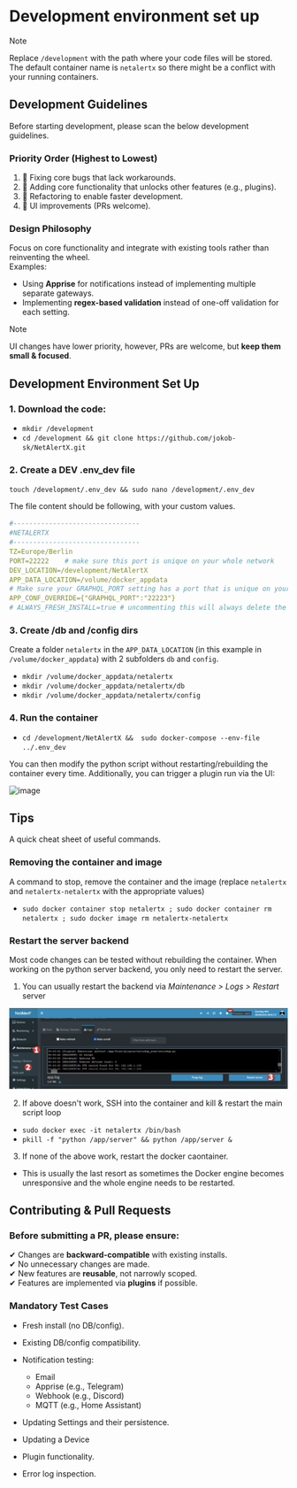 # Development environment set up

>[!NOTE]
> Replace `/development` with the path where your code files will be stored. The default container name is `netalertx` so there might be a conflict with your running containers.

## Development Guidelines

Before starting development, please scan the below development guidelines.

### Priority Order (Highest to Lowest)

1. 🔼 Fixing core bugs that lack workarounds.
2. 🔵 Adding core functionality that unlocks other features (e.g., plugins).
3. 🔵 Refactoring to enable faster development.
4. 🔽 UI improvements (PRs welcome).

### Design Philosophy

Focus on core functionality and integrate with existing tools rather than reinventing the wheel.  
Examples:

- Using **Apprise** for notifications instead of implementing multiple separate gateways.
- Implementing **regex-based validation** instead of one-off validation for each setting.

> [!NOTE]
> UI changes have lower priority, however, PRs are welcome, but **keep them small & focused**.

## Development Environment Set Up

### 1. Download the code:

- `mkdir /development`
- `cd /development && git clone https://github.com/jokob-sk/NetAlertX.git`

### 2. Create a DEV .env_dev file

`touch /development/.env_dev && sudo nano /development/.env_dev`

The file content should be following, with your custom values.

```yaml
#--------------------------------
#NETALERTX
#--------------------------------
TZ=Europe/Berlin
PORT=22222    # make sure this port is unique on your whole network
DEV_LOCATION=/development/NetAlertX
APP_DATA_LOCATION=/volume/docker_appdata
# Make sure your GRAPHQL_PORT setting has a port that is unique on your whole host network
APP_CONF_OVERRIDE={"GRAPHQL_PORT":"22223"} 
# ALWAYS_FRESH_INSTALL=true # uncommenting this will always delete the content of /config and /db dirs on boot to simulate a fresh install
```

### 3. Create /db and /config dirs 

Create a folder `netalertx` in the `APP_DATA_LOCATION` (in this example in `/volume/docker_appdata`) with 2 subfolders `db` and `config`. 

- `mkdir /volume/docker_appdata/netalertx`
- `mkdir /volume/docker_appdata/netalertx/db`
- `mkdir /volume/docker_appdata/netalertx/config`

### 4. Run the container

- `cd /development/NetAlertX &&  sudo docker-compose --env-file ../.env_dev `

You can then modify the python script without restarting/rebuilding the container every time. Additionally, you can trigger a plugin run via the UI:

![image](https://github.com/jokob-sk/NetAlertX/assets/96159884/3cbf2748-03c8-49e7-b801-f38c7755246b)


## Tips

A quick cheat sheet of useful commands. 

### Removing the container and image 

A command to stop, remove the container and the image (replace `netalertx` and `netalertx-netalertx` with the appropriate values)

- `sudo docker container stop netalertx ; sudo docker container rm netalertx ; sudo docker image rm netalertx-netalertx`

### Restart the server backend

Most code changes can be tested without rebuilding the container. When working on the python server backend, you only need to restart the server.

1. You can usually restart the backend via _Maintenance > Logs > Restart_ server

![image](./img/DEV_ENV_SETUP/Maintenance_Logs_Restart_server.png)

2. If above doesn't work, SSH into the container and kill & restart the main script loop 

- `sudo docker exec -it netalertx /bin/bash`
- `pkill -f "python /app/server" && python /app/server & `

3. If none of the above work, restart the docker caontainer. 

- This is usually the last resort as sometimes the Docker engine becomes unresponsive and the whole engine needs to be restarted. 

## Contributing & Pull Requests

### Before submitting a PR, please ensure:

✔ Changes are **backward-compatible** with existing installs.  
✔ No unnecessary changes are made.  
✔ New features are **reusable**, not narrowly scoped.  
✔ Features are implemented via **plugins** if possible.  

### Mandatory Test Cases

- Fresh install (no DB/config).
- Existing DB/config compatibility.
- Notification testing:

    - Email  
    - Apprise (e.g., Telegram)  
    - Webhook (e.g., Discord)  
    - MQTT (e.g., Home Assistant)  

- Updating Settings and their persistence.
- Updating a Device
- Plugin functionality.
- Error log inspection.
